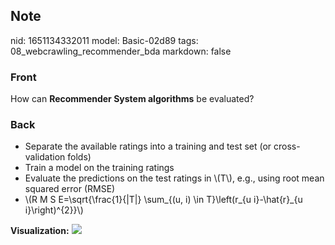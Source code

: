 ## Note
nid: 1651134332011
model: Basic-02d89
tags: 08_webcrawling_recommender_bda
markdown: false

### Front
How can <b>Recommender System algorithms</b> be evaluated?

### Back
<ul>
  <li>Separate the available ratings into a training and test set
  (or cross-validation folds)
  <li>Train a model on the training ratings
  <li>Evaluate the predictions on the test ratings in \(T\), e.g.,
  using root mean squared error (RMSE)
  <li>\(R M S E=\sqrt{\frac{1}{|T|} \sum_{(u, i) \in T}\left(r_{u
  i}-\hat{r}_{u i}\right)^{2}}\)
</ul><b>Visualization:</b> <img src= 
"paste-e6ea3f2fad87655be103b4c48445019e1990cf28.jpg">
